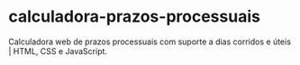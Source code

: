# calculadora-prazos-processuais
 Calculadora web de prazos processuais com suporte a dias corridos e úteis | HTML, CSS e JavaScript.

